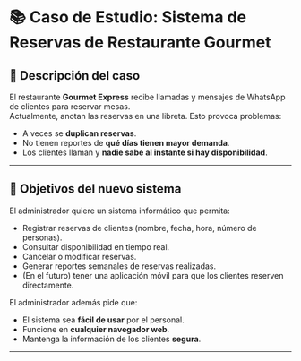 # 📚 Caso de Estudio: Sistema de Reservas de Restaurante Gourmet

## 📖 Descripción del caso
El restaurante **Gourmet Express** recibe llamadas y mensajes de WhatsApp de clientes para reservar mesas.  
Actualmente, anotan las reservas en una libreta. Esto provoca problemas:

- A veces se **duplican reservas**.  
- No tienen reportes de **qué días tienen mayor demanda**.  
- Los clientes llaman y **nadie sabe al instante si hay disponibilidad**.  

---

## 🎯 Objetivos del nuevo sistema
El administrador quiere un sistema informático que permita:

- Registrar reservas de clientes (nombre, fecha, hora, número de personas).  
- Consultar disponibilidad en tiempo real.  
- Cancelar o modificar reservas.  
- Generar reportes semanales de reservas realizadas.  
- (En el futuro) tener una aplicación móvil para que los clientes reserven directamente.  

El administrador además pide que:

- El sistema sea **fácil de usar** por el personal.  
- Funcione en **cualquier navegador web**.  
- Mantenga la información de los clientes **segura**.  

---

